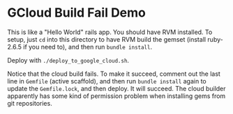 # GCloud Build Fail Demo

This is like a "Hello World" rails app. You should have RVM installed. To setup,
just `cd` into this directory to have RVM build the gemset (install ruby-2.6.5
if you need to), and then run `bundle install`.

Deploy with `./deploy_to_google_cloud.sh`.

Notice that the cloud build fails. To make it succeed, comment out the last line
in `Gemfile` (active scaffold), and then run `bundle install` again to update
the `Gemfile.lock`, and then deploy. It will succeed. The cloud builder
apparently has some kind of permission problem when installing gems from git
repositories.
